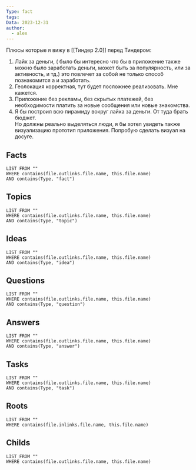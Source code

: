 ```yaml
---
Type: fact
tags: 
Data: 2023-12-31
author:
  - alex
---
```

Плюсы которые я вижу в [[Тиндер 2.0]] перед Тиндером:  
1. Лайк за деньги, ( было бы интересно что бы в приложение также можно было заработать деньги, может быть за популярность, или за активность, и тд.) это повлечет за собой не только способ познакомится а и заработать.  
2. Геолокация корректная, тут будет посложнее реализовать. Мне кажется.  
3. Приложение без рекламы, без скрытых платежей, без необходимости платить за новые сообщения или новые знакомства.  
4. Я бы построил всю пирамиду вокруг лайка за деньги. От туда брать бюджет.  
Но должны реально выделяться люди, я бы хотел увидеть также визуализацию прототип приложения. Попробую сделать визуал на досуге.
## Facts
```dataview
LIST FROM ""
WHERE contains(file.outlinks.file.name, this.file.name)
AND contains(Type, "fact")
```
## Topics
```dataview
LIST FROM ""
WHERE contains(file.outlinks.file.name, this.file.name)
AND contains(Type, "topic")
```
## Ideas
```dataview
LIST FROM ""
WHERE contains(file.outlinks.file.name, this.file.name)
AND contains(Type, "idea")
```
## Questions
```dataview
LIST FROM ""
WHERE contains(file.outlinks.file.name, this.file.name)
AND contains(Type, "question")
```
## Answers
```dataview
LIST FROM ""
WHERE contains(file.outlinks.file.name, this.file.name)
AND contains(Type, "answer")
```
## Tasks
```dataview
LIST FROM ""
WHERE contains(file.outlinks.file.name, this.file.name)
AND contains(Type, "task")
```
## Roots
```dataview
LIST FROM ""
WHERE contains(file.inlinks.file.name, this.file.name)
```

## Childs
```dataview
LIST FROM ""
WHERE contains(file.outlinks.file.name, this.file.name)
```
